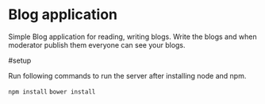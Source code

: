 # Blog application

Simple Blog application for reading, writing blogs. Write the blogs and when moderator publish them everyone can see your blogs.

#setup

Run following commands to run the server after installing node and npm.

``` npm install ```
``` bower install ```
